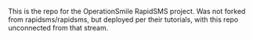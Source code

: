 This is the repo for the OperationSmile RapidSMS project. Was not forked from rapidsms/rapidsms, but deployed per their tutorials, with this repo unconnected from that stream.

